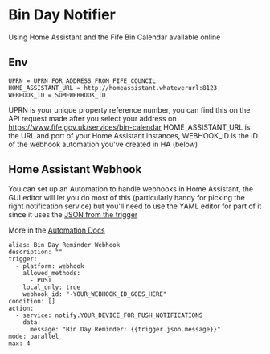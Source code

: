 # Bin Day Notifier

Using Home Assistant and the Fife Bin Calendar available online

## Env

```
UPRN = UPRN_FOR_ADDRESS_FROM_FIFE_COUNCIL
HOME_ASSISTANT_URL = http://homeassistant.whateverurl:8123
WEBHOOK_ID = SOMEWEBHOOK_ID
```
UPRN is your unique property reference number, you can find this on the API request made after you select your address on https://www.fife.gov.uk/services/bin-calendar
HOME_ASSISTANT_URL is the URL and port of your Home Assistant instances, WEBHOOK_ID is the ID of the webhook automation you've created in HA (below)

## Home Assistant Webhook

You can set up an Automation to handle webhooks in Home Assistant, the GUI editor will let you do most of this (particularly handy for picking the right notification service) but you'll need to use the YAML editor for part of it since it uses the [JSON from the trigger](https://www.home-assistant.io/docs/automation/trigger/#webhook-data)

More in the [Automation Docs](https://www.home-assistant.io/docs/automation/)

```
alias: Bin Day Reminder Webhook
description: ""
trigger:
  - platform: webhook
    allowed_methods:
      - POST
    local_only: true
    webhook_id: "-YOUR_WEBHOOK_ID_GOES_HERE"
condition: []
action:
  - service: notify.YOUR_DEVICE_FOR_PUSH_NOTIFICATIONS
    data:
      message: "Bin Day Reminder: {{trigger.json.message}}"
mode: parallel
max: 4
```
